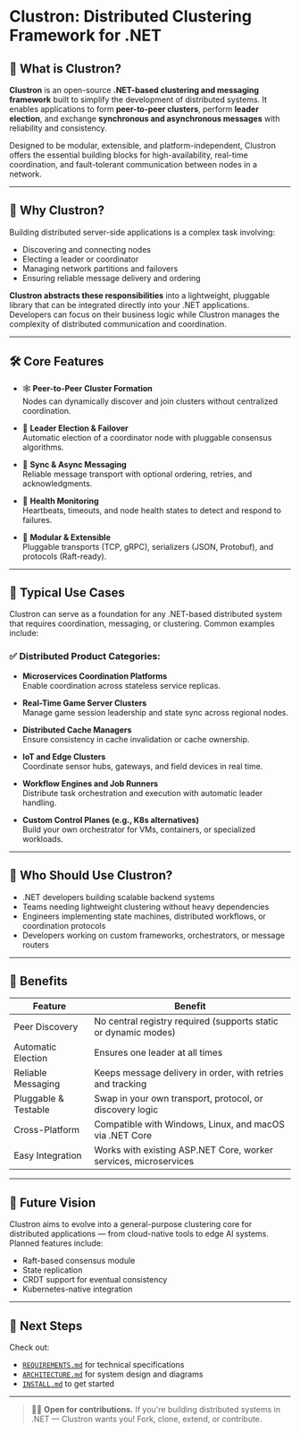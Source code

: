 # Clustron: Distributed Clustering Framework for .NET

## 📘 What is Clustron?

**Clustron** is an open-source **.NET-based clustering and messaging framework** built to simplify the development of distributed systems. It enables applications to form **peer-to-peer clusters**, perform **leader election**, and exchange **synchronous and asynchronous messages** with reliability and consistency.

Designed to be modular, extensible, and platform-independent, Clustron offers the essential building blocks for high-availability, real-time coordination, and fault-tolerant communication between nodes in a network.

---

## 🎯 Why Clustron?

Building distributed server-side applications is a complex task involving:
- Discovering and connecting nodes
- Electing a leader or coordinator
- Managing network partitions and failovers
- Ensuring reliable message delivery and ordering

**Clustron abstracts these responsibilities** into a lightweight, pluggable library that can be integrated directly into your .NET applications. Developers can focus on their business logic while Clustron manages the complexity of distributed communication and coordination.

---

## 🛠️ Core Features

- 🕸️ **Peer-to-Peer Cluster Formation**  
  Nodes can dynamically discover and join clusters without centralized coordination.

- 👑 **Leader Election & Failover**  
  Automatic election of a coordinator node with pluggable consensus algorithms.

- 🔄 **Sync & Async Messaging**  
  Reliable message transport with optional ordering, retries, and acknowledgments.

- 🧠 **Health Monitoring**  
  Heartbeats, timeouts, and node health states to detect and respond to failures.

- 🧩 **Modular & Extensible**  
  Pluggable transports (TCP, gRPC), serializers (JSON, Protobuf), and protocols (Raft-ready).

---

## 🧩 Typical Use Cases

Clustron can serve as a foundation for any .NET-based distributed system that requires coordination, messaging, or clustering. Common examples include:

### ✅ Distributed Product Categories:
- **Microservices Coordination Platforms**  
  Enable coordination across stateless service replicas.

- **Real-Time Game Server Clusters**  
  Manage game session leadership and state sync across regional nodes.

- **Distributed Cache Managers**  
  Ensure consistency in cache invalidation or cache ownership.

- **IoT and Edge Clusters**  
  Coordinate sensor hubs, gateways, and field devices in real time.

- **Workflow Engines and Job Runners**  
  Distribute task orchestration and execution with automatic leader handling.

- **Custom Control Planes (e.g., K8s alternatives)**  
  Build your own orchestrator for VMs, containers, or specialized workloads.

---

## 🧠 Who Should Use Clustron?

- .NET developers building scalable backend systems
- Teams needing lightweight clustering without heavy dependencies
- Engineers implementing state machines, distributed workflows, or coordination protocols
- Developers working on custom frameworks, orchestrators, or message routers

---

## 🚀 Benefits

| Feature                         | Benefit                                                           |
|----------------------------------|--------------------------------------------------------------------|
| Peer Discovery                  | No central registry required (supports static or dynamic modes)   |
| Automatic Election              | Ensures one leader at all times                                   |
| Reliable Messaging              | Keeps message delivery in order, with retries and tracking        |
| Pluggable & Testable            | Swap in your own transport, protocol, or discovery logic          |
| Cross-Platform                  | Compatible with Windows, Linux, and macOS via .NET Core           |
| Easy Integration                | Works with existing ASP.NET Core, worker services, microservices  |

---

## 🔭 Future Vision

Clustron aims to evolve into a general-purpose clustering core for distributed applications — from cloud-native tools to edge AI systems. Planned features include:
- Raft-based consensus module
- State replication
- CRDT support for eventual consistency
- Kubernetes-native integration

---

## 📄 Next Steps

Check out:
- [`REQUIREMENTS.md`](./REQUIREMENTS.md) for technical specifications
- [`ARCHITECTURE.md`](./ARCHITECTURE.md) for system design and diagrams
- [`INSTALL.md`](./INSTALL.md) to get started

---

> 🧑‍💻 **Open for contributions.** If you're building distributed systems in .NET — Clustron wants you! Fork, clone, extend, or contribute.

